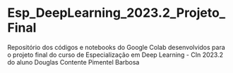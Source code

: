# Esp_DeepLearning_2023.2_Projeto_Final
Repositório dos códigos e notebooks do Google Colab desenvolvidos para o projeto final do curso de Especialização em Deep Learning - CIn 2023.2 do aluno Douglas Contente Pimentel Barbosa
